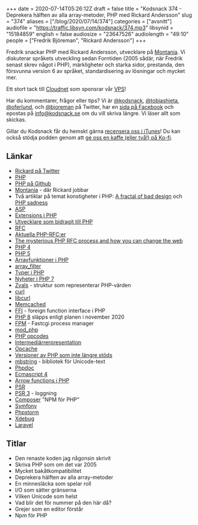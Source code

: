 +++
date = 2020-07-14T05:26:12Z
draft = false
title = "Kodsnack 374 - Deprekera hälften av alla array-metoder, PHP med Rickard Andersson"
slug = "374"
aliases = ["/blog/2020/07/14/374"]
categories = ["avsnitt"]
audiofile = "https://traffic.libsyn.com/kodsnack/374.mp3"
libsynid = "15184859"
english = false
audiosize = "23647526"
audiolength = "49:10"
people = ["Fredrik Björeman", "Rickard Andersson"]
+++

Fredrik snackar PHP med Rickard Andersson, utvecklare på [Montania](https://www.montania.se/). Vi diskuterar språkets utveckling sedan Forntiden (2005 sådär, när Fredrik senast skrev något i PHP), märkligheter och starka sidor, prestanda, den försvunna version 6 av språket, standardisering av lösningar och mycket mer.

Ett stort tack till [Cloudnet](http://www.cloudnet.se) som sponsrar vår [VPS](http://en.wikipedia.org/wiki/Virtual_private_server)!

Har du kommentarer, frågor eller tips? Vi är [@kodsnack](https://www.twitter.com/kodsnack), [@tobiashieta](https://www.twitter.com/tobiashieta), [@oferlund](https://www.twitter.com/oferlund), och [@bjoreman](https://www.twitter.com/bjoreman) på Twitter, har en [sida på Facebook](https://www.facebook.com/kodsnack) och epostas på [info@kodsnack.se](mailto:info@kodsnack.se) om du vill skriva längre. Vi läser allt som skickas.

Gillar du Kodsnack får du hemskt gärna [recensera oss i iTunes](http://itunes.apple.com/se/podcast/kodsnack/id561631498?l=en)! Du kan också stödja podden genom att <a href="https://ko-fi.com/kodsnack" rel="payment">ge oss en kaffe (eller två!) på Ko-fi</a>.

## Länkar ##
* [Rickard på Twitter](https://twitter.com/rickard2)
* [PHP](https://en.wikipedia.org/wiki/PHP)
* [PHP på Github](https://github.com/php/php-src)
* [Montania](https://www.montania.se/) - där Rickard jobbar
* Två artiklar på temat konstigheter i PHP: [A fractal of bad design](https://eev.ee/blog/2012/04/09/php-a-fractal-of-bad-design/) och [PHP sadness](http://phpsadness.com/)
* [ASP](https://en.wikipedia.org/wiki/Active_Server_Pages)
* [Extensions i PHP](https://www.zend.com/blog/php-development-using-php-extensions)
* [Utvecklare som bidragit till  PHP](https://www.php.net/credits.php)
* [RFC](https://en.wikipedia.org/wiki/Request_for_Comments)
* [Aktuella PHP-RFC:er](https://wiki.php.net/RFC)
* [The mysterious PHP RFC process and how you can change the web](https://blogs.oracle.com/opal/the-mysterious-php-rfc-process-and-how-you-can-change-the-web)
* [PHP 4](https://en.wikipedia.org/wiki/PHP#PHP_3_and_4)
* [PHP 5](https://en.wikipedia.org/wiki/PHP#PHP_5)
* [Arrayfunktioner i PHP](https://www.php.net/manual/en/ref.array.php)
* [array_filter](https://www.php.net/manual/en/function.array-filter.php)
* [Typer i PHP](https://www.php.net/manual/en/language.types.php)
* [Nyheter i PHP 7](https://www.php.net/manual/en/migration70.new-features.php)
* [Zvals](http://www.phpinternalsbook.com/php5/zvals.html) - struktur som representerar PHP-värden
* [curl](https://curl.haxx.se/)
* [libcurl](https://curl.haxx.se/libcurl/)
* [Memcached](https://en.wikipedia.org/wiki/Memcached)
* [FFI](https://www.php.net/manual/en/class.ffi.php) - foreign function interface i PHP
* [PHP 8](https://stitcher.io/blog/new-in-php-8) släpps enligt planen i november 2020
* [FPM](https://www.php.net/manual/en/install.fpm.php) - Fastcgi process manager
* [mod_php](https://www.php.net/manual/en/security.apache.php)
* [PHP opcodes](https://www.php.net/manual/en/internals2.opcodes.list.php)
* [Intermediärrerpresentation](https://en.wikipedia.org/wiki/Intermediate_representation)
* [Opcache](https://www.php.net/manual/en/book.opcache.php)
* [Versioner av PHP som inte längre stöds](https://www.php.net/eol.php)
* [mbstring](https://www.php.net/manual/en/book.mbstring.php) - bibliotek för Unicode-text
* [Phpdoc](https://en.wikipedia.org/wiki/PHPDoc)
* [Ecmascript 4](https://en.wikipedia.org/wiki/ECMAScript#4th_Edition_%28abandoned%29)
* [Arrow functions i PHP](https://www.php.net/manual/en/functions.arrow.php)
* [PSR](https://www.php-fig.org/psr/)
* [PSR 3](https://www.php-fig.org/psr/psr-3/) - loggning
* [Composer](https://getcomposer.org/) "NPM för PHP"
* [Symfony](https://symfony.com/)
* [Phpstorm](https://www.jetbrains.com/phpstorm/)
* [Xdebug](https://xdebug.org/)
* [Laravel](https://laravel.com/)

## Titlar ##
* Den renaste koden jag någonsin skrivit
* Skriva PHP som om det var 2005
* Mycket bakåtkompatibilitet
* Deprekera hälften av alla array-metoder
* En minnesläcka som spelar roll
* I/O som sätter gränserna
* Vilken Unicode som helst
* Vad blir det för nummer på den här då?
* Grejer som en editor förstår
* Npm för PHP